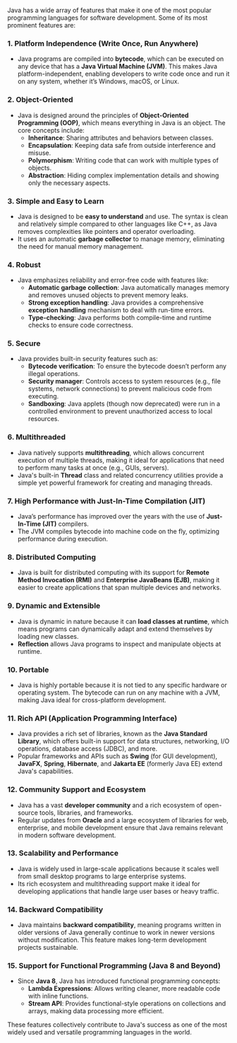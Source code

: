 Java has a wide array of features that make it one of the most popular programming languages for software development. Some of its most prominent features are:

### 1. **Platform Independence (Write Once, Run Anywhere)**
- Java programs are compiled into **bytecode**, which can be executed on any device that has a **Java Virtual Machine (JVM)**. This makes Java platform-independent, enabling developers to write code once and run it on any system, whether it’s Windows, macOS, or Linux.

### 2. **Object-Oriented**
- Java is designed around the principles of **Object-Oriented Programming (OOP)**, which means everything in Java is an object. The core concepts include:
  - **Inheritance**: Sharing attributes and behaviors between classes.
  - **Encapsulation**: Keeping data safe from outside interference and misuse.
  - **Polymorphism**: Writing code that can work with multiple types of objects.
  - **Abstraction**: Hiding complex implementation details and showing only the necessary aspects.

### 3. **Simple and Easy to Learn**
- Java is designed to be **easy to understand** and use. The syntax is clean and relatively simple compared to other languages like C++, as Java removes complexities like pointers and operator overloading.
- It uses an automatic **garbage collector** to manage memory, eliminating the need for manual memory management.

### 4. **Robust**
- Java emphasizes reliability and error-free code with features like:
  - **Automatic garbage collection**: Java automatically manages memory and removes unused objects to prevent memory leaks.
  - **Strong exception handling**: Java provides a comprehensive **exception handling** mechanism to deal with run-time errors.
  - **Type-checking**: Java performs both compile-time and runtime checks to ensure code correctness.

### 5. **Secure**
- Java provides built-in security features such as:
  - **Bytecode verification**: To ensure the bytecode doesn’t perform any illegal operations.
  - **Security manager**: Controls access to system resources (e.g., file systems, network connections) to prevent malicious code from executing.
  - **Sandboxing**: Java applets (though now deprecated) were run in a controlled environment to prevent unauthorized access to local resources.

### 6. **Multithreaded**
- Java natively supports **multithreading**, which allows concurrent execution of multiple threads, making it ideal for applications that need to perform many tasks at once (e.g., GUIs, servers).
- Java's built-in **Thread** class and related concurrency utilities provide a simple yet powerful framework for creating and managing threads.

### 7. **High Performance with Just-In-Time Compilation (JIT)**
- Java’s performance has improved over the years with the use of **Just-In-Time (JIT)** compilers. 
- The JVM compiles bytecode into machine code on the fly, optimizing performance during execution.

### 8. **Distributed Computing**
- Java is built for distributed computing with its support for **Remote Method Invocation (RMI)** and **Enterprise JavaBeans (EJB)**, making it easier to create applications that span multiple devices and networks.
  
### 9. **Dynamic and Extensible**
- Java is dynamic in nature because it can **load classes at runtime**, which means programs can dynamically adapt and extend themselves by loading new classes.
- **Reflection** allows Java programs to inspect and manipulate objects at runtime.

### 10. **Portable**
- Java is highly portable because it is not tied to any specific hardware or operating system. The bytecode can run on any machine with a JVM, making Java ideal for cross-platform development.

### 11. **Rich API (Application Programming Interface)**
- Java provides a rich set of libraries, known as the **Java Standard Library**, which offers built-in support for data structures, networking, I/O operations, database access (JDBC), and more.
- Popular frameworks and APIs such as **Swing** (for GUI development), **JavaFX**, **Spring**, **Hibernate**, and **Jakarta EE** (formerly Java EE) extend Java's capabilities.

### 12. **Community Support and Ecosystem**
- Java has a vast **developer community** and a rich ecosystem of open-source tools, libraries, and frameworks.
- Regular updates from **Oracle** and a large ecosystem of libraries for web, enterprise, and mobile development ensure that Java remains relevant in modern software development.

### 13. **Scalability and Performance**
- Java is widely used in large-scale applications because it scales well from small desktop programs to large enterprise systems.
- Its rich ecosystem and multithreading support make it ideal for developing applications that handle large user bases or heavy traffic.

### 14. **Backward Compatibility**
- Java maintains **backward compatibility**, meaning programs written in older versions of Java generally continue to work in newer versions without modification. This feature makes long-term development projects sustainable.

### 15. **Support for Functional Programming (Java 8 and Beyond)**
- Since **Java 8**, Java has introduced functional programming concepts:
  - **Lambda Expressions**: Allows writing cleaner, more readable code with inline functions.
  - **Stream API**: Provides functional-style operations on collections and arrays, making data processing more efficient.
  
These features collectively contribute to Java's success as one of the most widely used and versatile programming languages in the world.